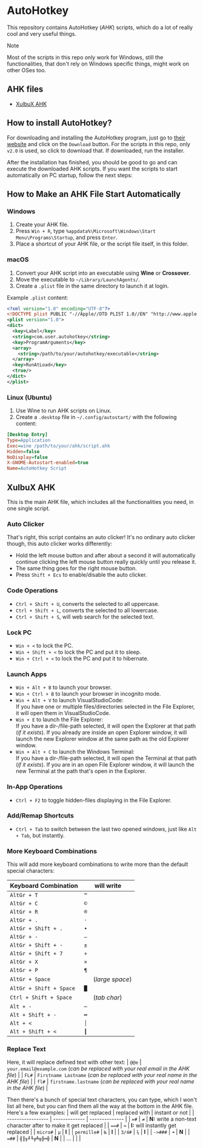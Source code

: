 # AutoHotkey
This repository contains AutoHotkey (*AHK*) scripts, which do a lot of really cool and very useful things.

> [!NOTE]
> Most of the scripts in this repo only work for Windows, still the functionalities, that don't rely on Windows specific things, might work on other OSes too.


## AHK files
* [XulbuX AHK](#xulbux-ahk)


## How to install AutoHotkey?
For downloading and installing the AutoHotkey program, just go to [their website](https://www.autohotkey.com) and click on the `Download` button.
For the scripts in this repo, only `v2.0` is used, so click to download that. If downloaded, run the installer.

After the installation has finished, you should be good to go and can execute the downloaded AHK scripts.
If you want the scripts to start automatically on PC startup, follow the next steps:


## How to Make an AHK File Start Automatically

### Windows
1. Create your AHK file.
2. Press `Win + R`, type `%appdata%\Microsoft\Windows\Start Menu\Programs\Startup`, and press `Enter`.
3. Place a shortcut of your AHK file, or the script file itself, in this folder.

### macOS
1. Convert your AHK script into an executable using **Wine** or **Crossover**.
2. Move the executable to `~/Library/LaunchAgents/`.
3. Create a `.plist` file in the same directory to launch it at login.

Example `.plist` content:
```xml
<?xml version="1.0" encoding="UTF-8"?>
<!DOCTYPE plist PUBLIC "-//Apple//DTD PLIST 1.0//EN" "http://www.apple.com/DTDs/PropertyList-1.0.dtd">
<plist version="1.0">
<dict>
  <key>Label</key>
  <string>com.user.autohotkey</string>
  <key>ProgramArguments</key>
  <array>
    <string>/path/to/your/autohotkey/executable</string>
  </array>
  <key>RunAtLoad</key>
  <true/>
</dict>
</plist>
```

### Linux (Ubuntu)
1. Use Wine to run AHK scripts on Linux.
2. Create a `.desktop` file in `~/.config/autostart/` with the following content:
```ini
[Desktop Entry]
Type=Application
Exec=wine /path/to/your/ahk/script.ahk
Hidden=false
NoDisplay=false
X-GNOME-Autostart-enabled=true
Name=AutoHotkey Script
```


## <span id="xulbux-ahk">XulbuX AHK</span>
This is the main AHK file, which includes all the functionalities you need, in one single script.

### Auto Clicker
That's right, this script contains an auto clicker!
It's no ordinary auto clicker though, this auto clicker works differently:
* Hold the left mouse button and after about a second it will automatically continue clicking the left mouse button really quickly until you release it.
* The same thing goes for the right mouse button.
* Press `Shift + Ecs` to enable/disable the auto clicker.

### Code Operations
* `Ctrl + Shift + U`, converts the selected to all uppercase.
* `Ctrl + Shift + L`, converts the selected to all lowercase.
* `Ctrl + Shift + S`, will web search for the selected text.

### Lock PC
* `Win + <` to lock the PC.
* `Win + Shift + <` to lock the PC and put it to sleep.
* `Win + Ctrl + <` to lock the PC and put it to hibernate.

### Launch Apps
* `Win + Alt + B` to launch your browser.
* `Win + Ctrl + B` to launch your browser in incognito mode.
* `Win + Alt + V` to launch VisualStudioCode:<br>
  If you have one or multiple files/directories selected in the File Explorer, it will open them in VisualStudioCode.
* `Win + E` to launch the File Explorer:<br>
  If you have a dir-/file-path selected, it will open the Explorer at that path (*if it exists*).
  If you already are inside an open Explorer window, it will launch the new Explorer window at the same path as the old Explorer window.
* `Win + Alt + C` to launch the Windows Terminal:<br>
  If you have a dir-/file-path selected, it will open the Terminal at that path (*if it exists*).
  If you are in an open File Explorer window, it will launch the new Terminal at the path that's open in the Explorer.

### In-App Operations
* `Ctrl + F2` to toggle hidden-files displaying in the File Explorer.

### Add/Remap Shortcuts
* `Ctrl + Tab` to switch between the last two opened windows, just like `Alt + Tab`, but instantly.

### More Keyboard Combinations
This will add more keyboard combinations to write more than the default special characters:

| Keyboard Combination      | will write             |
| ------------------------- | ---------------------- |
| `AltGr + T`               | `™`                    |
| `AltGr + C`               | `©`                    |
| `AltGr + R`               | `®`                    |
| `AltGr + .`               | `·`                    |
| `AltGr + Shift + .`       | `•`                    |
| `AltGr + -`               | `–`                    |
| `AltGr + Shift + -`       | `±`                    |
| `AltGr + Shift + 7`       | `÷`                    |
| `AltGr + X`               | `×`                    |
| `AltGr + P`               | `¶`                    |
| `AltGr + Space`           | ` ` (*large space*)   |
| `AltGr + Shift + Space`   | `█`                    |
| `Ctrl + Shift + Space`    | `	` (*tab char*)      |
| `Alt + -`                 | `─`                    |
| `Alt + Shift + -`         | `━`                    |
| `Alt + <`                 | `│`                    |
| `Alt + Shift + <`         | `┃`                    |

### Replace Text
Here, it will replace defined text with other text:
| `@@e` | `your.email@example.com` (*can be replaced with your real email in the AHK file*) |
| `FL#` | `Firstname Lastname` (*can be replaced with your real name in the AHK file*) |
| `fl#` | `firstname.lastname` (*can be replaced with your real name in the AHK file*) |

Then there's a bunch of special text characters, you can type, which I won't list all here, but you can find them all the way at the bottom in the AHK file. Here's a few examples:
| will get replaced | replaced with | instant or not |
| ----------------- | ------------- | -------------- |
| `=#`              | `≠`           | **N:** write a non-text character after to make it get replaced |
| `==#`             | `≈`           | **I:** will instantly get replaced |
| `micro#`          | `µ`           | **I**          |
| `permille#`       | `‱`          | **I**          |
| `3/4#`            | `¾`           | **I**          |
| `->###`           | `➜`           | **N**          |
| `=##`             | `╣║╗╝╚╔╩╦╠═╬` | **N**          |
| ...               |               |                |